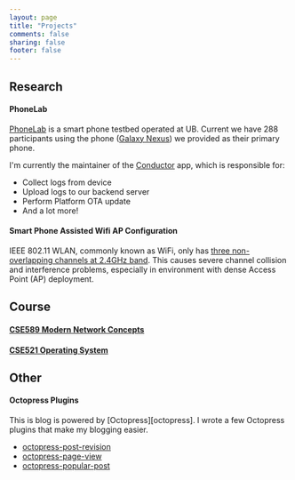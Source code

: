 ```yaml
---
layout: page
title: "Projects"
comments: false
sharing: false
footer: false
---
```


## Research

#### PhoneLab

[PhoneLab][phonelab] is a smart phone testbed operated at UB. Current we have 288
participants using the phone ([Galaxy Nexus][gn]) we provided as their primary 
phone.

I'm currently the maintainer of the [Conductor][conductor] app, which is
responsible for:

 - Collect logs from device
 - Upload logs to our backend server
 - Perform Platform OTA update
 - And a lot more!

#### Smart Phone Assisted Wifi AP Configuration

IEEE 802.11 WLAN, commonly known as WiFi, only has [three non-overlapping
channels at 2.4GHz band][wiki]. This causes severe channel collision and
interference problems, especially in environment with dense Access Point (AP)
deployment.

## Course
#### [CSE589 Modern Network Concepts][network]
#### [CSE521 Operating System][os]

## Other
#### Octopress Plugins
This is blog is powered by [Octopress][octopress]. I wrote a few Octopress
plugins that make my blogging easier.

 - [octopress-post-revision][revision]
 - [octopress-page-view][pv]
 - [octopress-popular-post][pp]


[phonelab]: http://www.phone-lab.org
[gn]: http://en.wikipedia.org/wiki/Galaxy_Nexus
[conductor]: https://play.google.com/store/apps/details?id=edu.buffalo.cse.phonelab.harness.developer
[wiki]: http://en.wikipedia.org/wiki/List_of_WLAN_channels
[network]: http://www.cse.buffalo.edu/~qiao/cse489
[os]: http://www.ops-class.org
[octoress]: http://www.octopress.org
[revision]: https://github.com/jhshi/octopress-post-revision
[pv]: https://github.com/jhshi/octopress-page-view
[pp]: https://github.com/jhshi/octopress-popular-posts



